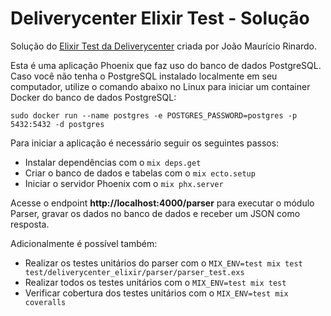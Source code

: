 # Deliverycenter Elixir Test - Solução

Solução do [Elixir Test da Deliverycenter](https://github.com/deliverycenter/dc.elixir.devtest) criada por João Maurício Rinardo.

Esta é uma aplicação Phoenix que faz uso do banco de dados PostgreSQL. Caso você não tenha o PostgreSQL instalado localmente em seu computador, utilize o comando abaixo no Linux para iniciar um container Docker do banco de dados PostgreSQL:

  ```console
  sudo docker run --name postgres -e POSTGRES_PASSWORD=postgres -p 5432:5432 -d postgres
  ```

Para iniciar a aplicação é necessário seguir os seguintes passos:

  * Instalar dependências com o `mix deps.get`
  * Criar o banco de dados e tabelas com o `mix ecto.setup`
  * Iniciar o servidor Phoenix com o `mix phx.server`

Acesse o endpoint **http://localhost:4000/parser** para executar o módulo Parser, gravar os dados no banco de dados e receber um JSON como resposta.

Adicionalmente é possível também:

  * Realizar os testes unitários do parser com o `MIX_ENV=test mix test test/deliverycenter_elixir/parser/parser_test.exs`
  * Realizar todos os testes unitários com o `MIX_ENV=test mix test`
  * Verificar cobertura dos testes unitários com o `MIX_ENV=test mix coveralls`


